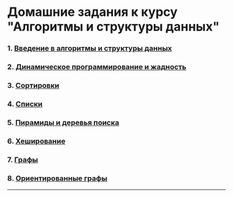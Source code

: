 # Домашние задания к курсу "Алгоритмы и структуры данных"


### 1. [Введение в алгоритмы и структуры данных](INTRO.md)

### 2. [Динамическое программирование и жадность](DYN.md)

### 3. [Сортировки](SORTS.md)

### 4. [Списки](LISTS.md)

### 5. [Пирамиды и деревья поиска](TREES.md) 

### 6. [Хеширование](HASH.md)

### 7. [Графы](GRAPH.md)

### 8. [Ориентированные графы](DAG.md)

------------
